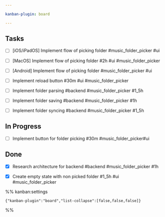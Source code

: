 ```yaml
---

kanban-plugin: board

---
```


## Tasks

- [ ] [iOS/iPadOS] Implement flow of picking folder #music_folder_picker  #ui
- [ ] [MacOS] Implement flow of picking folder #2h #ui #music_folder_picker
- [ ] [Android] Implement flow of picking folder #music_folder_picker  #ui
- [ ] Implement reload button #30m #ui #music_folder_picker
- [ ] Implement folder parsing #backend #music_folder_picker #1_5h
- [ ] Implement folder saving #backend #music_folder_picker #1h
- [ ] Implement folder syncing #backend #music_folder_picker #1_5h


## In Progress

- [ ] Implement button for folder picking #30m #music_folder_picker#ui


## Done

- [x] Research architecture for backend #backend #music_folder_picker #1h
- [x] Create empty state with non picked folder #1_5h #ui #music_folder_picker




%% kanban:settings
```
{"kanban-plugin":"board","list-collapse":[false,false,false]}
```
%%